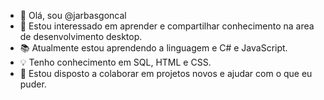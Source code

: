 - 👋 Olá, sou @jarbasgoncal
- 👀 Estou interessado em aprender e compartilhar conhecimento na area de desenvolvimento desktop.
- 📚 Atualmente estou aprendendo a linguagem e C# e JavaScript.
- 💡 Tenho conhecimento em SQL, HTML e CSS.
- 💞️ Estou disposto a colaborar em projetos novos e ajudar com o que eu puder.
